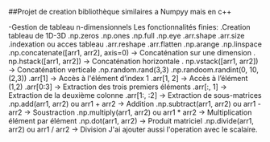 ##Projet de creation bibliothèque similaires a Numpyy mais en c++

-Gestion de tableau n-dimensionnels
Les fonctionnalités finies:
.Creation tableau de 1D-3D
.np.zeros
.np.ones
.np.full
.np.eye
.arr.shape
.arr.size
.indexation ou acces tableau
.arr.reshape
.arr.flatten
.np.arange
.np.linspace
.np.concatenate([arr1, arr2], axis=0) → Concaténation sur une dimension
. np.hstack([arr1, arr2]) → Concaténation horizontale
. np.vstack([arr1, arr2]) → Concaténation verticale
.np.random.rand(3,3)
.np.randoom.randint(0, 10, (2,3))
.arr[1] → Accès à l'élément d’index 1
.arr[1, 2] → Accès à l’élément (1,2)
.arr[0:3] → Extraction des trois premiers éléments
.arr[:, 1] → Extraction de la deuxième colonne
.arr[1:, :2] → Extraction de sous-matrices
.np.add(arr1, arr2) ou arr1 + arr2 → Addition
.np.subtract(arr1, arr2) ou arr1 - arr2 → Soustraction
.np.multiply(arr1, arr2) ou arr1 * arr2 → Multiplication élément par élément
.np.dot(arr1, arr2) → Produit matriciel
.np.divide(arr1, arr2) ou arr1 / arr2 → Division
J'ai ajouter aussi l'operation avec le scalaire.
